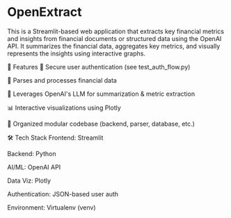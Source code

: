 # OpenExtract
This is a Streamlit-based web application that extracts key financial metrics and insights from financial documents or structured data using the OpenAI API. It summarizes the financial data, aggregates key metrics, and visually represents the insights using interactive graphs.

🚀 Features
🔐 Secure user authentication (see test_auth_flow.py)

📄 Parses and processes financial data

🤖 Leverages OpenAI's LLM for summarization & metric extraction

📊 Interactive visualizations using Plotly

📁 Organized modular codebase (backend, parser, database, etc.)

🛠️ Tech Stack
Frontend: Streamlit

Backend: Python

AI/ML: OpenAI API

Data Viz: Plotly

Authentication: JSON-based user auth

Environment: Virtualenv (venv)

